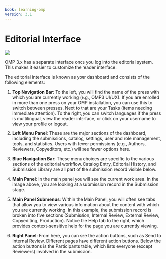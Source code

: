 ```yaml
---
book: learning-omp
version: 3.1
---
```


# Editorial Interface

![](./assets/learning_omp-editorial-interface.png)

OMP 3.x has a separate interface once you log into the editorial system. This makes it easier to customize the reader interface.

The editorial interface is known as your dashboard and consists of the following elements:

1. __Top Navigation Bar__: To the left, you will find the name of the press with which you are currently working (e.g., OMP3 UI/UX). If you are enrolled in more than one press on your OMP installation, you can use this to switch between presses. Next to that are your Tasks (items needing immediate attention). To the right, you can switch languages if the press is multilingual, view the reader interface, or click on your username to view your profile or logout.

2. __Left Menu Panel__: These are the major sections of the dashboard, including the submissions, catalog, settings, user and role management, tools, and statistics. Users with fewer permissions (e.g., Authors, Reviewers, Copyeditors, etc.) will see fewer options here.

3. __Blue Navigation Bar__: These menu choices are specific to the various sections of the editorial workflow. Catalog Entry, Editorial History, and Submission Library are all part of the submission record visible below.

4. __Main Panel__: In the main panel you will see the current work area. In the image above, you are looking at a submission record in the Submission stage.

5. __Main Panel Submenus__: Within the Main Panel, you will often see tabs that allow you to view various information about the content with which you are currently working. In this example, the submission record is broken into five sections (Submission, Internal Review, External Review,  Copyediting, Production). Notice the Help tab to the right, which provides context-sensitive help for the page you are currently viewing.

6. __Right Panel__: From here, you can see the action buttons, such as Send to Internal Review. Different pages have different action buttons. Below the action buttons is the Participants table, which lists everyone (except Reviewers) involved in the submission.
